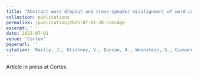```yaml
---
title: "Abstract word dropout and cross-speaker misalignment of word concreteness are features of conversation in aging."
collection: publications
permalink: /publication/2025-07-01-JR-ConcAge
excerpt: ' '
date: 2025-07-01
venue: 'Cortex'
paperurl: ''
citation: 'Reilly, J., Ulichney, V., Duncan, A., Weinstein, S., Giovannetti, T., Helion, C., Sacks, B., & Cooney, G. (In press). Abstract Word Dropout and Cross-Speaker Misalignment of Word Concreteness are Features of Conversation in Aging. Cortex.'
---
```


Article in press at Cortex.

